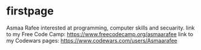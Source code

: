 # firstpage
Asmaa Rafee
interested at programming, computer skills and secuarity.
link to my Free Code Camp: https://www.freecodecamp.org/asmaarafee
link to my Codewars pages: https://www.codewars.com/users/Asmaarafee

